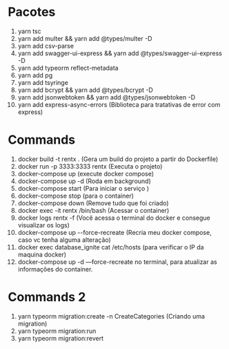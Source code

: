# Pacotes
1. yarn tsc
2. yarn add multer && yarn add @types/multer -D
3. yarn add csv-parse
4. yarn add swagger-ui-express && yarn add @types/swagger-ui-express -D
5. yarn add typeorm reflect-metadata
6. yarn add pg
7. yarn add tsyringe
8. yarn add bcrypt && yarn add @types/bcrypt -D
9. yarn add jsonwebtoken && yarn add @types/jsonwebtoken -D
10. yarn add express-async-errors (Biblioteca para tratativas de error com express)
  

# Commands
1. docker build -t rentx .  (Gera um build do projeto a partir do Dockerfile)
2. docker run -p 3333:3333 rentx  (Executa o projeto)
3. docker-compose up (execute docker compose)
4. docker-compose up -d (Roda em background)
5. docker-compose start (Para iniciar o serviço )
6. docker-compose stop (para o container)
7. docker-compose down (Remove tudo que foi criado)
8. docker exec -it rentx /bin/bash (Acessar o container) 
9. docker logs rentx -f (Você acessa o terminal do docker e consegue visualizar os logs)
10. docker-compose up --force-recreate (Recria meu docker compose, caso vc tenha alguma alteração)
11. docker exec database_ignite cat /etc/hosts (para verificar o IP da maquina docker)
12. docker-compose up -d —force-recreate no terminal, para atualizar as informações do container.

# Commands 2
1. yarn typeorm migration:create -n CreateCategories (Criando uma migration)
2. yarn typeorm migration:run
3. yarn typeorm migration:revert